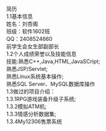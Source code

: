 ﻿简历  
1.1基本信息  
姓名：刘杏阁   
班级：软件1602班  
QQ：2408524660  
前学生会女生部副部长  
1.2个人成绩荣誉以及技能信息  
技能:熟悉C++,Java,HTML,JavaSCript;        
     熟悉JSP/Servlet;  
     熟悉Linux系统基本操作;        
     熟悉SQL Server、MySQL数据库操作    
1.3做过的项目介绍：    
     1.3.1RPG游戏装备升级子系统;     
     1.3.2模拟ATM机;        
     1.3.3情感分析数据集;        
     1.3.4My12306售票系统  
